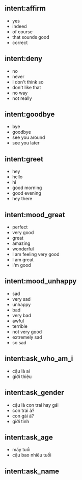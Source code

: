 ## intent:affirm
- yes
- indeed
- of course
- that sounds good
- correct

## intent:deny
- no
- never
- I don't think so
- don't like that
- no way
- not really

## intent:goodbye
- bye
- goodbye
- see you around
- see you later

## intent:greet
- hey
- hello
- hi
- good morning
- good evening
- hey there

## intent:mood_great
- perfect
- very good
- great
- amazing
- wonderful
- I am feeling very good
- I am great
- I'm good

## intent:mood_unhappy
- sad
- very sad
- unhappy
- bad
- very bad
- awful
- terrible
- not very good
- extremely sad
- so sad

## intent:ask_who_am_i
- cậu là ai
- giới thiệu

## intent:ask_gender
- cậu là con trai hay gái
- con trai à?
- con gái à?
- giới tính 

## intent:ask_age
- mấy tuổi 
- cậu bao nhiêu tuổi 

## intent:ask_name